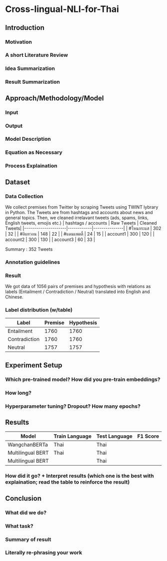 # Cross-lingual-NLI-for-Thai

## Introduction
### Motivation
### A short Literature Review
### Idea Summarization
### Result Summarization

## Approach/Methodology/Model
### Input
### Output
### Model Description
### Equation as Necessary
### Process Explaination

## Dataset
### Data Collection
We collect premises from Twitter by scraping Tweets using TWINT lybrary in Python. The Tweets are from hashtags and accounts about news and general topics. Then, we cleaned irrelavant tweets (ads, spams, links, English tweets, emojis etc.)
| hashtags / accounts | Raw Tweets | Cleaned Tweets|
|---------------------|------------|---------------|
| #โหนกระแส |  302 | 32 |
| #อิแทวอน | 148 | 22 |
| #แดนแพตตี้ | 24 | 15 |
| account1 | 300 | 120 |
| account2 | 300 | 130 |
| account3 | 60 | 33 |

Summary : 352 Tweets

### Annotation guidelines

### Result
We got data of 1056 pairs of premises and hypothesis with relations as labels (Entailment / Contradiction / Neutral) translated into English and Chinese. 

### Label distribution (w/table)
| Label | Premise | Hypothesis|
|-------|---------|-----------|
| Entailment | 1760 | 1760 |
| Contradiction | 1760 | 1760 |
| Neutral | 1757 | 1757 |

## Experiment Setup
### Which pre-trained model? How did you pre-train embeddings?
### How long?
### Hyperparameter tuning? Dropout? How many epochs?


## Results
| Model | Train Language | Test Language | F1 Score |
|-------|----------------|---------------|----------|
| WangchanBERTa| Thai | Thai | |
| Multilingual BERT | Thai | Thai | |
| Multilingual BERT | | Thai | |

### How did it go? + Interpret results (which one is the best with explaination; read the table to reinforce the result)

## Conclusion
### What did we do?
### What task?
### Summary of result
### Literally re-phrasing your work